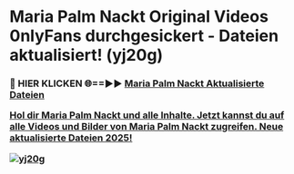 # Maria Palm Nackt Original Videos 0nlyFans durchgesickert - Dateien aktualisiert! (yj20g)

<h3>🔴 HIER KLICKEN 🌐==►► <a href="https://tinyurl.com/h6vf6nb8" rel="nofollow">Maria Palm Nackt Aktualisierte Dateien

Hol dir Maria Palm Nackt und alle Inhalte. Jetzt kannst du auf alle Videos und Bilder von Maria Palm Nackt zugreifen. Neue aktualisierte Dateien 2025!

[![yj20g](https://i.imgur.com/sD4kR3V.gif)](https://tinyurl.com/h6vf6nb8)
